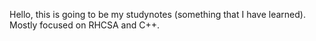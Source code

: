 Hello, this is going to be my studynotes (something that I have learned). Mostly focused on RHCSA and C++.
